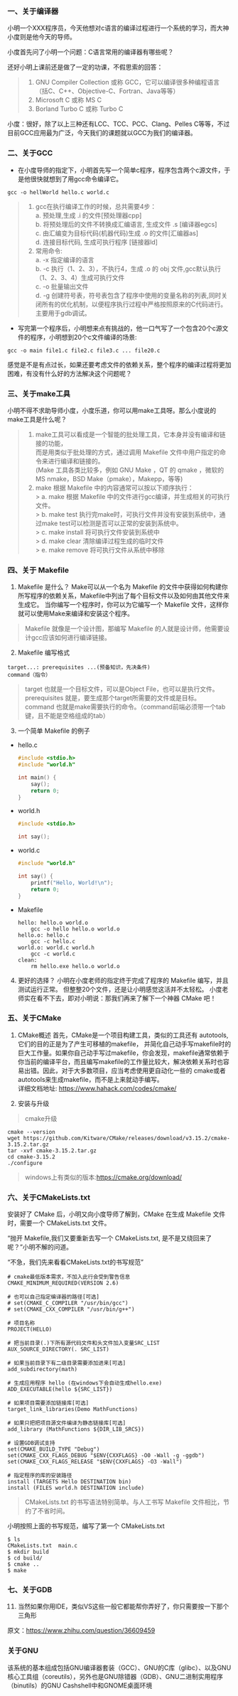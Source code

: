 ### 一、关于编译器
小明一个XXX程序员，今天他想对c语言的编译过程进行一个系统的学习，而大神小度则是他今天的导师。  

小度首先问了小明一个问题：C语言常用的编译器有哪些呢？  

还好小明上课前还是做了一定的功课，不假思索的回答：
> 1. GNU Compiler Collection 或称 GCC，它可以编译很多种编程语言（括C、C++、Objective-C、Fortran、Java等等）
> 2. Microsoft C 或称 MS C
> 3. Borland Turbo C 或称 Turbo C

小度：很好，除了以上三种还有LCC、TCC、PCC、Clang、Pelles C等等，不过目前GCC应用最为广泛，今天我们的课题就以GCC为我们的编译器。

### 二、关于GCC
* 在小度导师的指定下，小明首先写一个简单c程序，程序包含两个c源文件，于是他很快就想到了用gcc命令编译它。
```
gcc -o hellWorld hello.c world.c
```
> 1. gcc在执行编译工作的时候，总共需要4步：  
  > a. 预处理,生成 .i 的文件[预处理器cpp]  
  > b. 将预处理后的文件不转换成汇编语言, 生成文件 .s [编译器egcs]  
  > c. 由汇编变为目标代码(机器代码)生成 .o 的文件[汇编器as]  
  > d. 连接目标代码, 生成可执行程序 [链接器ld]  
> 2. 常用命令:  
  > a. -x 指定编译的语言  
  > b. -c 执行（1、2、3），不执行4，生成 .o 的 obj 文件,gcc默认执行（1、2、3、4）生成可执行文件  
  > c. -o 批量输出文件  
  > d. -g 创建符号表，符号表包含了程序中使用的变量名称的列表,同时关闭所有的优化机制，以便程序执行过程中严格按照原来的C代码进行。主要用于gdb调试。  


* 写完第一个程序后，小明想来点有挑战的，他一口气写了一个包含20个c源文件的程序，小明想到20个c文件编译的场景:
```
gcc -o main file1.c file2.c file3.c ... file20.c
```  
感觉是不是有点过长，如果还要考虑文件的依赖关系，整个程序的编译过程将更加困难，有没有什么好的方法解决这个问题呢？

### 三、关于make工具
小明不得不求助导师小度，小度乐道，你可以用make工具呀。那么小度说的make工具是什么呢？
  > 1. make工具可以看成是一个智能的批处理工具，它本身并没有编译和链接的功能，  
  而是用类似于批处理的方式，通过调用 Makefile 文件中用户指定的命令来进行编译和链接的。  
  (Make 工具各类比较多，例如 GNU Make ，QT 的 qmake ，微软的 MS nmake，BSD Make（pmake），Makepp，等等)
  > 2. make 根据 Makefile 中的内容通常可以按以下顺序执行：  
    > a. make 根据 Makefile 中的文件进行gcc编译，并生成相关的可执行文件。  
    > b. make test 执行完make时，可执行文件并没有安装到系统中，通过make test可以检测是否可以正常的安装到系统中。  
    > c. make install 将可执行文件安装到系统中  
    > d. make clear 清除编译过程生成的临时文件  
    > e. make remove 将可执行文件从系统中移除  

### 四、关于 Makefile
1. Makefile 是什么？
Make可以从一个名为 Makefile 的文件中获得如何构建你所写程序的依赖关系，Makefile中列出了每个目标文件以及如何由其他文件来生成它。
当你编写一个程序时，你可以为它编写一个 Makefile 文件，这样你就可以使用Make来编译和安装这个程序。
> Makefile 就像是一个设计图，那编写 Makefile 的人就是设计师，他需要设计gcc应该如何进行编译链接。

2. Makefile 编写格式
```
target...: prerequisites ...(预备知识，先决条件)
command（指令）
```
> target 也就是一个目标文件，可以是Object File，也可以是执行文件。  
> prerequisites 就是，要生成那个target所需要的文件或是目标。  
> command 也就是make需要执行的命令。（command前端必须带一个tab键，且不能是空格组成的tab）  

3. 一个简单 Makefile 的例子
  * hello.c  
    ```c
    #include <stdio.h>
    #include "world.h"

    int main() {
        say();
        return 0;
    }
    ```
  * world.h
    ```c
    #include <stdio.h>

    int say();
    ```
  * world.c
    ```c
    #include "world.h"

    int say() {
        printf("Hello, World!\n");
        return 0;
    }
    ```
  * Makefile
    ```
    hello: hello.o world.o
    	gcc -o hello hello.o world.o
    hello.o: hello.c
    	gcc -c hello.c
    world.o: world.c world.h
    	gcc -c world.c
    clean:
    	rm hello.exe hello.o world.o
    ```
4. 更好的选择？
小明在小度老师的指定终于完成了程序的 Makefile 编写，并且测试运行正常。
但整整20个文件，还是让小明感觉这活并不太轻松。
小度老师实在看不下去，即对小明说：那我们再来了解下一个神器 CMake 吧！

### 五、关于CMake
1. CMake概述
首先，CMake是一个项目构建工具，类似的工具还有 autotools,它们的目的正是为了产生可移植的makefile，
并简化自己动手写makefile时的巨大工作量。如果你自己动手写过makefile，你会发现，makefile通常依赖于你当前的编译平台，而且编写makefile的工作量比较大，解决依赖关系时也容易出错。因此，对于大多数项目，应当考虑使用更自动化一些的 cmake或者autotools来生成makefile，而不是上来就动手编写。  
详细文档地址: https://www.hahack.com/codes/cmake/

2. 安装与升级
  > cmake升级
  ```
  cmake --version
  wget https://github.com/Kitware/CMake/releases/download/v3.15.2/cmake-3.15.2.tar.gz
  tar -xvf cmake-3.15.2.tar.gz
  cd cmake-3.15.2
  ./configure
 ```
 > windows上有类似的版本:https://cmake.org/download/

### 六、关于CMakeLists.txt
安装好了 CMake 后，小明又向小度导师了解到，CMake 在生成 Makefile 文件时，需要一个 CMakeLists.txt 文件。

“抛开 Makefile,我们又要重新去写一个 CMakeLists.txt, 是不是又绕回来了呢？”小明不解的问道。  

“不急，我们先来看看CMakeLists.txt的书写规范”
```
# cmake最低版本需求，不加入此行会受到警告信息
CMAKE_MINIMUM_REQUIRED(VERSION 2.6)

# 也可以自己指定编译器的路径[可选]
# set(CMAKE_C_COMPILER "/usr/bin/gcc")
# set(CMAKE_CXX_COMPILER "/usr/bin/g++")

# 项目名称
PROJECT(HELLO)

# 把当前目录(.)下所有源代码文件和头文件加入变量SRC_LIST
AUX_SOURCE_DIRECTORY(. SRC_LIST)

# 如果当前目录下有二级目录需要添加进来[可选]
add_subdirectory(math)

# 生成应用程序 hello (在windows下会自动生成hello.exe)
ADD_EXECUTABLE(hello ${SRC_LIST})

# 如果项目需要添加链接库[可选]
target_link_libraries(Demo MathFunctions)

# 如果只把把项目源文件编译为静态链接库[可选]
add_library (MathFunctions ${DIR_LIB_SRCS})

# 设置GDB调试支持
set(CMAKE_BUILD_TYPE "Debug")
set(CMAKE_CXX_FLAGS_DEBUG "$ENV{CXXFLAGS} -O0 -Wall -g -ggdb")
set(CMAKE_CXX_FLAGS_RELEASE "$ENV{CXXFLAGS} -O3 -Wall")

# 指定程序的库的安装路径
install (TARGETS Hello DESTINATION bin)
install (FILES world.h DESTINATION include)
```
> CMakeLists.txt 的书写语法特别简单。与人工书写 Makefile 文件相比，节约了不省时间。

小明按照上面的书写规范，编写了第一个 CMakeLists.txt
```
$ ls
CMakeLists.txt  main.c
$ mkdir build
$ cd build/
$ cmake ..
$ make
```


### 七、关于GDB
11. 当然如果你用IDE，类似VS这些一般它都能帮你弄好了，你只需要按一下那个三角形

原文：https://www.zhihu.com/question/36609459

### 关于GNU
该系统的基本组成包括GNU编译器套装（GCC）、GNU的C库（glibc）、以及GNU核心工具组（coreutils），另外也是GNU除错器（GDB）、GNU二进制实用程序（binutils）的GNU Cashshell中和GNOME桌面环境
